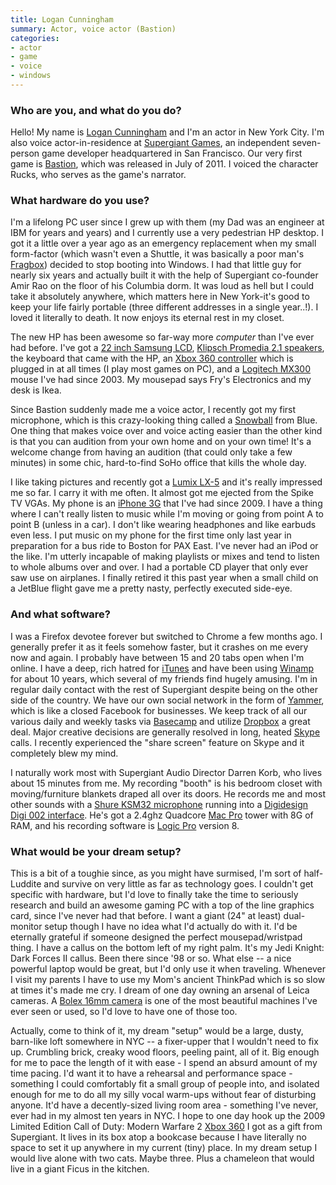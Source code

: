 ```yaml
---
title: Logan Cunningham
summary: Actor, voice actor (Bastion)
categories:
- actor
- game
- voice
- windows
---
```


### Who are you, and what do you do?

Hello! My name is [Logan Cunningham](https://twitter.com/#!/GlancingOnHuman "Logan's Twitter account.") and I'm an actor in New York City. I'm also voice actor-in-residence at [Supergiant Games](http://supergiantgames.com/site/ "Supergiant's website."), an independent seven-person game developer headquartered in San Francisco. Our very first game is [Bastion][], which was released in July of 2011. I voiced the character Rucks, who serves as the game's narrator.

### What hardware do you use?

I'm a lifelong PC user since I grew up with them (my Dad was an engineer at IBM for years and years) and I currently use a very pedestrian HP desktop. I got it a little over a year ago as an emergency replacement when my small form-factor (which wasn't even a Shuttle, it was basically a poor man's [Fragbox][]) decided to stop booting into Windows. I had that little guy for nearly six years and actually built it with the help of Supergiant co-founder Amir Rao on the floor of his Columbia dorm. It was loud as hell but I could take it absolutely anywhere, which matters here in New York-it's good to keep your life fairly portable (three different addresses in a single year..!). I loved it literally to death. It now enjoys its eternal rest in my closet.

The new HP has been awesome so far-way more *computer* than I've ever had before. I've got a [22 inch Samsung LCD][b2230], [Klipsch Promedia 2.1 speakers][promedia-2.1], the keyboard that came with the HP, an [Xbox 360 controller][xbox-360-controller-for-windows] which is plugged in at all times (I play most games on PC), and a [Logitech MX300][mx-300] mouse I've had since 2003. My mousepad says Fry's Electronics and my desk is Ikea.

Since Bastion suddenly made me a voice actor, I recently got my first microphone, which is this crazy-looking thing called a [Snowball][] from Blue. One thing that makes voice over and voice acting easier than the other kind is that you can audition from your own home and on your own time! It's a welcome change from having an audition (that could only take a few minutes) in some chic, hard-to-find SoHo office that kills the whole day.

I like taking pictures and recently got a [Lumix LX-5][lumix-dmc-lx5] and it's really impressed me so far. I carry it with me often. It almost got me ejected from the Spike TV VGAs. My phone is an [iPhone 3G][iphone-3g] that I've had since 2009. I have a thing where I can't really listen to music while I'm moving or going from point A to point B (unless in a car). I don't like wearing headphones and like earbuds even less. I put music on my phone for the first time only last year in preparation for a bus ride to Boston for PAX East. I've never had an iPod or the like. I'm utterly incapable of making playlists or mixes and tend to listen to whole albums over and over. I had a portable CD player that only ever saw use on airplanes. I finally retired it this past year when a small child on a JetBlue flight gave me a pretty nasty, perfectly executed side-eye.

### And what software?

I was a Firefox devotee forever but switched to Chrome a few months ago. I generally prefer it as it feels somehow faster, but it crashes on me every now and again. I probably have between 15 and 20 tabs open when I'm online. I have a deep, rich hatred for [iTunes][] and have been using [Winamp][] for about 10 years, which several of my friends find hugely amusing. I'm in regular daily contact with the rest of Supergiant despite being on the other side of the country. We have our own social network in the form of [Yammer][], which is like a closed Facebook for businesses. We keep track of all our various daily and weekly tasks via [Basecamp][] and utilize [Dropbox][] a great deal. Major creative decisions are generally resolved in long, heated [Skype][] calls. I recently experienced the "share screen" feature on Skype and it completely blew my mind.

I naturally work most with Supergiant Audio Director Darren Korb, who lives about 15 minutes from me. My recording "booth" is his bedroom closet with moving/furniture blankets draped all over its doors. He records me and most other sounds with a [Shure KSM32 microphone][ksm32] running into a [Digidesign Digi 002 interface][digi-002]. He's got a 2.4ghz Quadcore [Mac Pro][mac-pro] tower with 8G of RAM, and his recording software is [Logic Pro][logic-pro] version 8.

### What would be your dream setup?

This is a bit of a toughie since, as you might have surmised, I'm sort of half-Luddite and survive on very little as far as technology goes. I couldn't get specific with hardware, but I'd love to finally take the time to seriously research and build an awesome gaming PC with a top of the line graphics card, since I've never had that before. I want a giant (24" at least) dual-monitor setup though I have no idea what I'd actually do with it. I'd be eternally grateful if someone designed the perfect mousepad/wristpad thing. I have a callus on the bottom left of my right palm. It's my Jedi Knight: Dark Forces II callus. Been there since '98 or so. What else -- a nice powerful laptop would be great, but I'd only use it when traveling. Whenever I visit my parents I have to use my Mom's ancient ThinkPad which is so slow at times it's made me cry. I dream of one day owning an arsenal of Leica cameras. A [Bolex 16mm camera][h16-el] is one of the most beautiful machines I've ever seen or used, so I'd love to have one of those too.

Actually, come to think of it, my dream "setup" would be a large, dusty, barn-like loft somewhere in NYC -- a fixer-upper that I wouldn't need to fix up. Crumbling brick, creaky wood floors, peeling paint, all of it. Big enough for me to pace the length of it with ease - I spend an absurd amount of my time pacing. I'd want it to have a rehearsal and performance space - something I could comfortably fit a small group of people into, and isolated enough for me to do all my silly vocal warm-ups without fear of disturbing anyone. It'd have a decently-sized living room area - something I've never, ever had in my almost ten years in NYC. I hope to one day hook up the 2009 Limited Edition Call of Duty: Modern Warfare 2 [Xbox 360][xbox-360] I got as a gift from Supergiant. It lives in its box atop a bookcase because I have literally no space to set it up anywhere in my current (tiny) place. In my dream setup I would live alone with two cats. Maybe three. Plus a chameleon that would live in a giant Ficus in the kitchen.

[b2230]: http://www.samsung.com/us/computer/monitors/LS22PUZKFVHZA "A 22 inch LCD screen."
[digi-002]: https://www.amazon.com/Digidesign-Digi-002-LE-Rackmount/dp/B0002H0GU0 "Multitrack studio hardware."
[fragbox]: https://www.cnet.com/products/falcon-northwest-fragbox/ "A portable gaming PC."
[h16-el]: https://www.bolex.ch/NEW/?p=2 "A 16mm film camera."
[iphone-3g]: https://en.wikipedia.org/wiki/IPhone_3G "A smartphone."
[ksm32]: https://www.amazon.com/Shure-KSM32-Single-Diaphragm-Microphone-Champagne/dp/B0002GZK02 "A studio microphone."
[lumix-dmc-lx5]: https://www.dpreview.com/products/panasonic/compacts/panasonic_dmclx5 "A 10.1 megapixel digital camera."
[mac-pro]: https://www.apple.com/mac-pro/ "The Intel-based Mac tower computer."
[mx-300]: https://www.amazon.com/Logitech-930672-0403-300-Optical-Mouse/dp/B00006HMPJ "An optical mouse."
[promedia-2.1]: http://www.klipsch.com/promedia-2-1-computer-speakers "Computer speakers."
[snowball]: http://bluemic.com/snowball/ "A USB microphone."
[xbox-360-controller-for-windows]: http://www.microsoft.com/hardware/en-us/p/xbox-360-controller-for-windows "A video game controller."
[xbox-360]: http://www.xbox.com:80/en-US/Xbox360 "A gaming console."
[basecamp]: https://basecamp.com/ "Web-based project management."
[bastion]: https://en.wikipedia.org/wiki/Bastion_(video_game) "A pretty RPG."
[dropbox]: https://www.dropbox.com/ "Online syncing and storage."
[itunes]: https://www.apple.com/itunes/ "A jukebox application and online store."
[logic-pro]: https://www.apple.com/logic-pro/ "A professional audio application for the Mac."
[skype]: https://www.skype.com/en/ "Voice and video chat software."
[winamp]: http://www.winamp.com/ "A media player."
[yammer]: https://www.yammer.com/ "An enterprise messaging platform."
